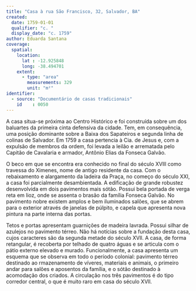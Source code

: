 ```yaml
---
title: "Casa à rua São Francisco, 32, Salvador, BA"
created:
  date: 1759-01-01
  qualifier: "c. "
  display_date: "c. 1759"
author: Eduarda Santana
coverage:
  spatial:
    location:
      lat : -12.925848
      long: -38.494701
    extent:
      - type: "area"
        measurements: 329
        unit: "m²"
identifier:
  - source: "Documentário de casas tradicionais"
    id    : 0050
---
```


A casa situa-se próxima ao Centro Histórico e foi construída sobre um dos baluartes da primeira cinta defensiva da cidade. Tem, em consequência, uma posição dominante sobre a Baixa dos Sapateiros e segunda linha de colinas de Salvador. Em 1759 a casa pertencia à Cia. de Jesus e, com a expulsão de membros da ordem, foi levada a leilão e arrematada pelo Capitão de Cavalaria e armador, Antônio Elias da Fonseca Galvão. 

O beco em que se encontra era conhecido no final do século XVlll como travessa do Ximenes, nome de antigo residente da casa. Com o rebaixamento e alargamento da ladeira da Praça, no começo do século XXI, a casa foi parcialmente desambientada. A edificação de grande robustez desenvolvida em dois pavimentos mais sótão. Possui bela portada de verga reta em lioz, onde se assenta o brasão da família Fonseca Galvão. No pavimento nobre existem amplos e bem iluminados salões, que se abrem para o exterior através de janelas de púlpito, e capela que apresenta nova pintura na parte interna das portas.

Tetos e portas apresentam guarnições de madeira lavrada. Possui silhar de azulejos no pavimento térreo. Não há notícias sobre a fundação desta casa, cujos caracteres são da segunda metade do século XVll. A casa, de forma retangular, é recoberta por telhado de quatro águas e se articula com o pátio externo elevado e murado. Funcionalmente, a casa apresenta um esquema que se observa em todo o período colonial: pavimento térreo destinado ao rmazenamento de víveres, materiais e animais, o primeiro andar para salões e aposentos da família, e o sótão destinado à acomodação dos criados. A circulação nos três pavimentos é do tipo corredor central, o que é muito raro em casa do século XVll.
